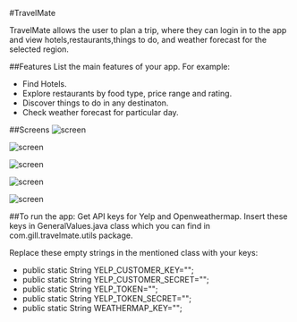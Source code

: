 #TravelMate

TravelMate allows the user to plan a trip, where they can login in to the app and view hotels,restaurants,things to do, and weather forecast for the selected region.

##Features
List the main features of your app. For example:
* Find Hotels.
* Explore restaurants by food type, price range and rating.
* Discover things to do in any destinaton.
* Check weather forecast for particular day.

##Screens
![screen](../master/art/destination.png)

![screen](../master/art/hotel.png)

![screen](../master/art/details.png)

![screen](../master/art/weather.png)

![screen](../master/art/filters.png)
 

##To run the app:
Get API keys for Yelp and Openweathermap. Insert these keys in GeneralValues.java class which you can find in com.gill.travelmate.utils package.

Replace these empty strings in the mentioned class with your keys:

* public static String YELP_CUSTOMER_KEY="";
* public static String YELP_CUSTOMER_SECRET="";
* public static String YELP_TOKEN="";
* public static String YELP_TOKEN_SECRET="";
* public static String WEATHERMAP_KEY="";
